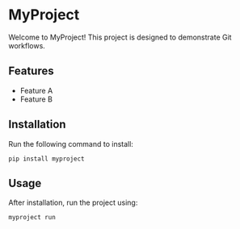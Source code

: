 # MyProject

Welcome to MyProject! This project is designed to demonstrate Git workflows.

## Features
- Feature A
- Feature B

## Installation
Run the following command to install:
```
pip install myproject
```

## Usage
After installation, run the project using:
```
myproject run
```

